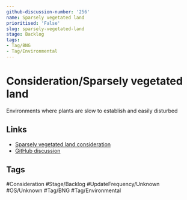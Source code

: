 ```yaml
---
github-discussion-number: '256'
name: Sparsely vegetated land
prioritised: 'False'
slug: sparsely-vegetated-land
stage: Backlog
tags:
- Tag/BNG
- Tag/Environmental
---
```


# Consideration/Sparsely vegetated land

Environments where plants are slow to establish and easily disturbed

## Links

* [Sparsely vegetated land consideration](https://design.planning.data.gov.uk/planning-consideration/sparsely-vegetated-land)
* [GitHub discussion](https://github.com/digital-land/data-standards-backlog/discussions/256)

## Tags

#Consideration #Stage/Backlog #UpdateFrequency/Unknown #OS/Unknown #Tag/BNG #Tag/Environmental
